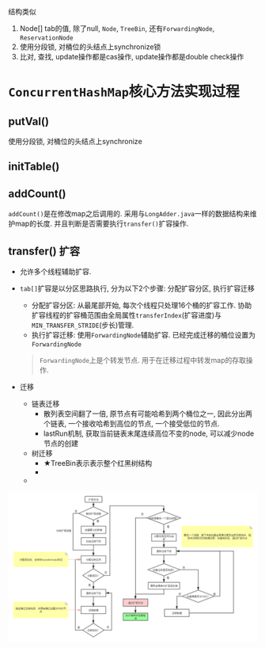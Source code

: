 结构类似



1. Node[] tab的值, 除了null, `Node`, `TreeBin`, 还有`ForwardingNode`, `ReservationNode`
2. 使用分段锁,  对桶位的头结点上synchronize锁
3. 比对, 查找, update操作都是cas操作, update操作都是double check操作



# `ConcurrentHashMap`核心方法实现过程



## putVal()



使用分段锁, 对桶位的头结点上synchronize



## initTable() 





## addCount()

`addCount()`是在修改map之后调用的.  采用与`LongAdder.java`一样的数据结构来维护map的长度. 并且判断是否需要执行`transfer()`扩容操作. 



## transfer() 扩容

- 允许多个线程辅助扩容. 

- `tab[]`扩容是以分区思路执行, 分为以下2个步骤:  分配扩容分区, 执行扩容迁移

  -  分配扩容分区: 从最尾部开始, 每次个线程只处理16个桶的扩容工作.  协助扩容线程的扩容桶范围由全局属性`transferIndex`(扩容进度)与`MIN_TRANSFER_STRIDE`(步长)管理. 
  - 执行扩容迁移:  使用`ForwardingNode`辅助扩容.  已经完成迁移的桶位设置为`ForwardingNode`

  > `ForwardingNode`上是个转发节点. 用于在迁移过程中转发map的存取操作. 

- 迁移
  - 链表迁移
    - 散列表空间翻了一倍,  原节点有可能哈希到两个桶位之一, 因此分出两个链表, 一个接收哈希到高位的节点, 一个接受低位的节点.
    - lastRun机制, 获取当前链表末尾连续高位不变的node, 可以减少node节点的创建
  - 树迁移
    - ★TreeBin表示表示整个红黑树结构
    - 
  - 

![JDK1.8 ConcurrentHashMap并发扩容](img/JDK8ConcurrentHashMap并发扩容.png)